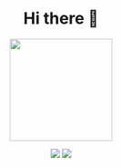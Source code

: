 <!-- ### Hi there 👋 -->

<div align="center">
  <h1>Hi there 👋</h1>
  <img height="180em" src="https://github-readme-stats.vercel.app/api/top-langs/?username=Mohtimad&layout=compact&langs_count=7&theme=dark"/>
  <p>
    <a href="https://github.com/Mohtimad"><img src="https://img.shields.io/badge/-Mohtimad-black?logo=github&style=flat-square"/></a>
    <a href="https://www.linkedin.com/in/dthomas00/"><img src="https://img.shields.io/badge/-Damien_Thomas-blue?logo=linkedin&style=flat-square"></a>
  </p>
</div>
<!--
**Mohtimad/Mohtimad** is a ✨ _special_ ✨ repository because its `README.md` (this file) appears on your GitHub profile.

Here are some ideas to get you started:

- 🔭 I’m currently working on ...
- 🌱 I’m currently learning ...
- 👯 I’m looking to collaborate on ...
- 🤔 I’m looking for help with ...
- 💬 Ask me about ...
- 📫 How to reach me: ...
- 😄 Pronouns: ...
- ⚡ Fun fact: ...
-->
